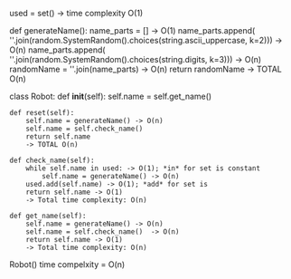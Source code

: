 used = set() -> time complexity O(1)



def generateName():
    name_parts = [] -> O(1)
    name_parts.append(
        ''.join(random.SystemRandom().choices(string.ascii_uppercase, k=2))) -> O(n)
    name_parts.append(
        ''.join(random.SystemRandom().choices(string.digits, k=3))) -> O(n)
    randomName = ''.join(name_parts) -> O(n)
    return randomName
     -> TOTAL O(n)



class Robot:
    def __init__(self):
        self.name = self.get_name()

    def reset(self):
        self.name = generateName() -> O(n)
        self.name = self.check_name()
        return self.name
        -> TOTAL O(n)

    def check_name(self):
        while self.name in used: -> O(1); *in* for set is constant
            self.name = generateName() -> O(n)
        used.add(self.name) -> O(1); *add* for set is
        return self.name -> O(1)
        -> Total time complexity: O(n)

    def get_name(self):
        self.name = generateName() -> O(n)
        self.name = self.check_name()  -> O(n)
        return self.name -> O(1)
        -> Total time complexity: O(n)

Robot() time compelxity = O(n)
